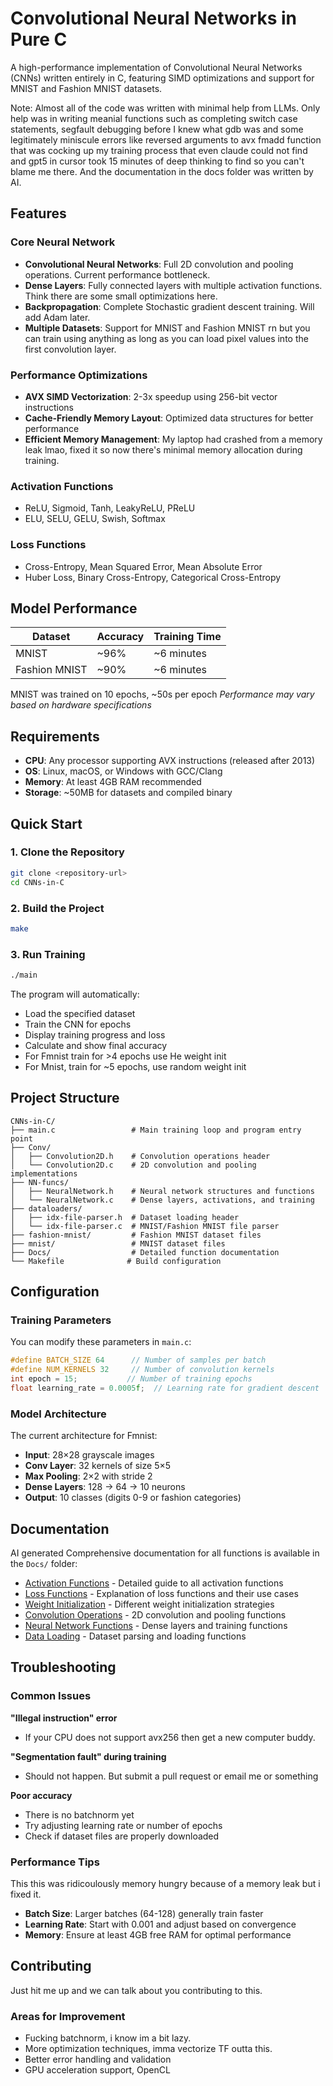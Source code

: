 # Convolutional Neural Networks in Pure C

A high-performance implementation of Convolutional Neural Networks (CNNs) written entirely in C, featuring SIMD optimizations and support for MNIST and Fashion MNIST datasets.

Note: Almost all of the code was written with minimal help from LLMs. Only help was in writing meanial functions such as completing switch case statements, segfault debugging before I knew what gdb was and some legitimately miniscule errors like reversed arguments to avx fmadd function that was cocking up my training process that even claude could not find and gpt5 in cursor took 15 minutes of deep thinking to find so you can't blame me there. And the documentation in the docs folder was written by AI.

##  Features

### Core Neural Network
- **Convolutional Neural Networks**: Full 2D convolution and pooling operations. Current performance bottleneck.
- **Dense Layers**: Fully connected layers with multiple activation functions. Think there are some small optimizations here.
- **Backpropagation**: Complete Stochastic gradient descent training. Will add Adam later.
- **Multiple Datasets**: Support for MNIST and Fashion MNIST rn but you can train using anything as long as you can load pixel values into the first convolution layer.

### Performance Optimizations
- **AVX SIMD Vectorization**: 2-3x speedup using 256-bit vector instructions
- **Cache-Friendly Memory Layout**: Optimized data structures for better performance
- **Efficient Memory Management**: My laptop had crashed from a memory leak lmao, fixed it so now there's minimal memory allocation during training.

### Activation Functions
- ReLU, Sigmoid, Tanh, LeakyReLU, PReLU
- ELU, SELU, GELU, Swish, Softmax

### Loss Functions
- Cross-Entropy, Mean Squared Error, Mean Absolute Error
- Huber Loss, Binary Cross-Entropy, Categorical Cross-Entropy

## Model Performance

| Dataset | Accuracy | Training Time |
|---------|----------|---------------|
| MNIST | ~96% | ~6 minutes |
| Fashion MNIST | ~90% | ~6 minutes |

MNIST was trained on 10 epochs, ~50s per epoch
*Performance may vary based on hardware specifications*

##  Requirements

- **CPU**: Any processor supporting AVX instructions (released after 2013)
- **OS**: Linux, macOS, or Windows with GCC/Clang
- **Memory**: At least 4GB RAM recommended
- **Storage**: ~50MB for datasets and compiled binary

## Quick Start

### 1. Clone the Repository
```bash
git clone <repository-url>
cd CNNs-in-C
```

### 2. Build the Project
```bash
make
```

### 3. Run Training
```bash
./main
```

The program will automatically:
- Load the specified dataset
- Train the CNN for epochs
- Display training progress and loss
- Calculate and show final accuracy
- For Fmnist train for >4 epochs use He weight init
- For Mnist, train for ~5 epochs, use random weight init

## Project Structure

```
CNNs-in-C/
├── main.c                 # Main training loop and program entry point
├── Conv/
│   ├── Convolution2D.h    # Convolution operations header
│   └── Convolution2D.c    # 2D convolution and pooling implementations
├── NN-funcs/
│   ├── NeuralNetwork.h    # Neural network structures and functions
│   └── NeuralNetwork.c    # Dense layers, activations, and training
├── dataloaders/
│   ├── idx-file-parser.h  # Dataset loading header
│   └── idx-file-parser.c  # MNIST/Fashion MNIST file parser
├── fashion-mnist/         # Fashion MNIST dataset files
├── mnist/                 # MNIST dataset files
├── Docs/                  # Detailed function documentation
└── Makefile              # Build configuration
```

## Configuration

### Training Parameters
You can modify these parameters in `main.c`:

```c
#define BATCH_SIZE 64      // Number of samples per batch
#define NUM_KERNELS 32     // Number of convolution kernels
int epoch = 15;           // Number of training epochs
float learning_rate = 0.0005f;  // Learning rate for gradient descent
```

### Model Architecture
The current architecture for Fmnist:
- **Input**: 28×28 grayscale images
- **Conv Layer**: 32 kernels of size 5×5
- **Max Pooling**: 2×2 with stride 2
- **Dense Layers**: 128 → 64 → 10 neurons
- **Output**: 10 classes (digits 0-9 or fashion categories)

## Documentation

AI generated Comprehensive documentation for all functions is available in the `Docs/` folder:

- [Activation Functions](Docs/Activation%20functions.md) - Detailed guide to all activation functions
- [Loss Functions](Docs/Loss%20functions.md) - Explanation of loss functions and their use cases
- [Weight Initialization](Docs/Weight%20initializer.md) - Different weight initialization strategies
- [Convolution Operations](Docs/Convolution%20Operations.md) - 2D convolution and pooling functions
- [Neural Network Functions](Docs/Neural%20Network%20Functions.md) - Dense layers and training functions
- [Data Loading](Docs/Data%20Loading%20Functions.md) - Dataset parsing and loading functions

## Troubleshooting

### Common Issues

**"Illegal instruction" error**
- If your CPU does not support avx256 then get a new computer buddy.

**"Segmentation fault" during training**
- Should not happen. But submit a pull request or email me or something

**Poor accuracy**
- There is no batchnorm yet
- Try adjusting learning rate or number of epochs
- Check if dataset files are properly downloaded

### Performance Tips
This this was ridicoulously memory hungry because of a memory leak but i fixed it.
- **Batch Size**: Larger batches (64-128) generally train faster
- **Learning Rate**: Start with 0.001 and adjust based on convergence
- **Memory**: Ensure at least 4GB free RAM for optimal performance

## Contributing

Just hit me up and we can talk about you contributing to this.

### Areas for Improvement
- Fucking batchnorm, i know im a bit lazy.
- More optimization techniques, imma vectorize TF outta this.
- Better error handling and validation
- GPU acceleration support, OpenCL

